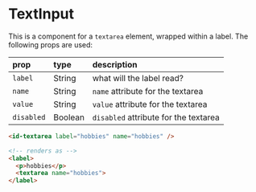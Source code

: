 # TextInput

This is a component for a `textarea` element, wrapped within a label. The following props are used:

| prop | type | description |
| :--- | :--- | :--- |
| `label` | String | what will the label read? |
| `name` | String | `name` attribute for the textarea |
| `value` | String | `value` attribute for the textarea |
| `disabled` | Boolean | `disabled` attribute for the textarea |

``` html
<id-textarea label="hobbies" name="hobbies" />

<!-- renders as -->
<label>
  <p>hobbies</p>
  <textarea name="hobbies">
</label>
```

